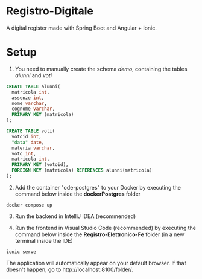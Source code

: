 # Registro-Digitale
A digital register made with Spring Boot and Angular + Ionic.

# Setup
1. You need to manually create the schema *demo*, containing the tables *alunni* and *voti*
```SQL
CREATE TABLE alunni(
  matricola int,
  assenze int,
  nome varchar,
  cognome varchar,
  PRIMARY KEY (matricola)
);
```

```SQL
CREATE TABLE voti(
  votoid int,
  "data" date,
  materia varchar,
  voto int,
  matricola int,
  PRIMARY KEY (votoid),
  FOREIGN KEY (matricola) REFERENCES alunni(matricola)
);
```

2. Add the container "ode-postgres" to your Docker by executing the command below inside the **dockerPostgres** folder 
```
docker compose up
```

3. Run the backend in IntelliJ IDEA (recommended)

4. Run the frontend in Visual Studio Code (recommended) by executing the command below inside the **Registro-Elettronico-Fe** folder (in a new terminal inside the IDE)
```
ionic serve
```

The application will automatically appear on your default browser. If that doesn't happen, go to http://localhost:8100/folder/.


